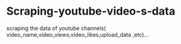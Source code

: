 # Scraping-youtube-video-s-data
scraping the data of youtube channels( video_name,video_views,video_likes,upload_data ,etc)...
